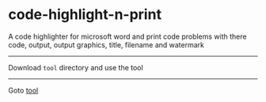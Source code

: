 # code-highlight-n-print
A code highlighter for microsoft word and print code problems with there code, output, output graphics, title, filename and watermark

<hr>

Download `tool` directory and use the tool

<hr>

Goto [tool](tool/)

